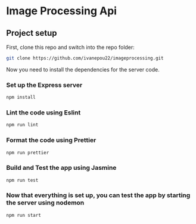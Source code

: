 # Image Processing Api

## Project setup

First, clone this repo and switch into the repo folder:

```bash
git clone https://github.com/ivanepou22/imageprocessing.git
```

Now you need to install the dependencies for the server code.

### Set up the Express server

```bash
npm install
```

### Lint the code using Eslint

```bash
npm run lint
```

### Format the code using Prettier

```bash
npm run prettier
```

### Build and Test the app using Jasmine

```bash
npm run test
```

### Now that everything is set up, you can test the app by starting the server using nodemon

```bash
npm run start
```
